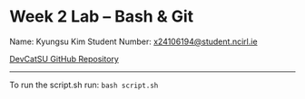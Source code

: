 # Week 2 Lab – Bash & Git

Name: Kyungsu Kim 
Student Number: x24106194@student.ncirl.ie

[DevCatSU GitHub Repository](hhttps://github.com/DevCatSU/dos_lab2.git)

---

To run the script.sh run: `bash script.sh`